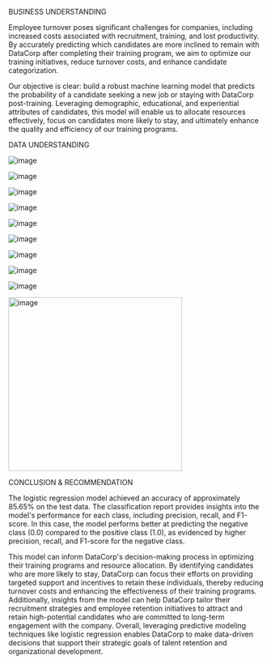 BUSINESS UNDERSTANDING

Employee turnover poses significant challenges for companies, including increased costs associated with recruitment, training, and lost productivity. By accurately predicting which candidates are more inclined to remain with DataCorp after completing their training program, we aim to optimize our training initiatives, reduce turnover costs, and enhance candidate categorization.

Our objective is clear: build a robust machine learning model that predicts the probability of a candidate seeking a new job or staying with DataCorp post-training. Leveraging demographic, educational, and experiential attributes of candidates, this model will enable us to allocate resources effectively, focus on candidates more likely to stay, and ultimately enhance the quality and efficiency of our training programs.

DATA UNDERSTANDING

![image](https://github.com/NashonOkumu/Datacorp/assets/66790358/48051ff0-e3a0-40f4-8f3c-0bdc4c198f34)

![image](https://github.com/NashonOkumu/Datacorp/assets/66790358/6f346bac-4cea-4548-a006-3d06a3c8f4f3)

![image](https://github.com/NashonOkumu/Datacorp/assets/66790358/4b98ccb2-acbf-4bb8-83fb-fe33a4b743a1)

![image](https://github.com/NashonOkumu/Datacorp/assets/66790358/aad6f3ab-79b2-4757-ad78-567c3c86713c)

![image](https://github.com/NashonOkumu/Datacorp/assets/66790358/addb298b-e94b-41e4-8f05-0dd93038ef4d)

![image](https://github.com/NashonOkumu/Datacorp/assets/66790358/30f803d0-ca37-4d68-91fc-b09c0284d343)

![image](https://github.com/NashonOkumu/Datacorp/assets/66790358/59ed8a76-c051-4520-9b96-fb3b08d70c66)

![image](https://github.com/NashonOkumu/Datacorp/assets/66790358/0d291632-5946-47e1-8b5f-c31c29c41713)

![image](https://github.com/NashonOkumu/Datacorp/assets/66790358/40563e1d-c531-440d-a234-6c9d623f615d)

<img width="343" alt="image" src="https://github.com/NashonOkumu/Datacorp/assets/66790358/73946520-2d49-485e-bbce-751b74f77cb8">


CONCLUSION & RECOMMENDATION

The logistic regression model achieved an accuracy of approximately 85.65% on the test data. The classification report provides insights into the model's performance for each class, including precision, recall, and F1-score. In this case, the model performs better at predicting the negative class (0.0) compared to the positive class (1.0), as evidenced by higher precision, recall, and F1-score for the negative class.

This model can inform DataCorp's decision-making process in optimizing their training programs and resource allocation. By identifying candidates who are more likely to stay, DataCorp can focus their efforts on providing targeted support and incentives to retain these individuals, thereby reducing turnover costs and enhancing the effectiveness of their training programs. Additionally, insights from the model can help DataCorp tailor their recruitment strategies and employee retention initiatives to attract and retain high-potential candidates who are committed to long-term engagement with the company. Overall, leveraging predictive modeling techniques like logistic regression enables DataCorp to make data-driven decisions that support their strategic goals of talent retention and organizational development.




